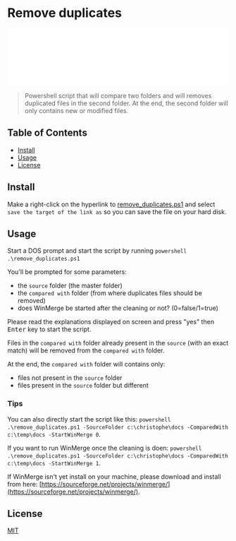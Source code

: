 # Remove duplicates

![Banner](./banner.svg)

> Powershell script that will compare two folders and will removes duplicated files in the second folder. At the end, the second folder will only contains new or modified files.

## Table of Contents

- [Install](#install)
- [Usage](#usage)
- [License](#license)

## Install

Make a right-click on the hyperlink to [remove_duplicates.ps1](https://raw.githubusercontent.com/cavo789/ps_remove_duplicates/master/remove_duplicates.ps1) and select `save the target of the link as` so you can save the file on your hard disk.

## Usage

Start a DOS prompt and start the script by running `powershell .\remove_duplicates.ps1` 

You'll be prompted for some parameters:

* the `source` folder (the master folder)
* the `compared with` folder (from where duplicates files should be removed)
* does WinMerge be started after the cleaning or not? (0=false/1=true)

Please read the explanations displayed on screen and press "yes" then <kbd>Enter</kbd> key to start the script.

Files in the `compared with` folder already present in the `source` (with an exact match) will be removed from the `compared with` folder.

At the end, the `compared with` folder will contains only:

* files not present in the `source` folder
* files present in the `source` folder but different

### Tips

You can also directly start the script like this: `powershell .\remove_duplicates.ps1 -SourceFolder c:\christophe\docs -ComparedWith c:\temp\docs -StartWinMerge 0`.

If you want to run WinMerge once the cleaning is doen: `powershell .\remove_duplicates.ps1 -SourceFolder c:\christophe\docs -ComparedWith c:\temp\docs -StartWinMerge 1`.

If WinMerge isn't yet install on your machine, please download and install from here: [https://sourceforge.net/projects/winmerge/](https://sourceforge.net/projects/winmerge/).

## License

[MIT](LICENSE)
